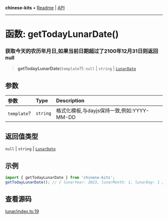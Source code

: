 **chinese-kits** • [Readme](../README.md) \| [API](../globals.md)

***

# 函数: getTodayLunarDate()

### 获取今天的农历年月日,如果当前日期超过了2100年12月31日则返回null

<a id="undefined" name="undefined"></a>

> **getTodayLunarDate**(`template`?): `null` \| `string` \| [`LunarDate`](../type-aliases/LunarDate.md)

## 参数

| 参数 | Type | Description |
| :------ | :------ | :------ |
| `template`? | `string` | 格式化模板,与dayjs保持一致,例如:YYYY-MM-DD |

## 返回值类型

`null` \| `string` \| [`LunarDate`](../type-aliases/LunarDate.md)

## 示例

```ts
import { getTodayLunarDate } from 'chinese-kits';
getTodayLunarDate(); // { lunarYear: 2023, lunarMonth: 1, lunarDay: 1 }
```

## 查看源码

[lunar/index.ts:19](https://github.com/hacxy/chinese-kits/blob/5c621ab0a6cec1eb5e94454c7b7c22a7620aec4b/src/lunar/index.ts#L19)
